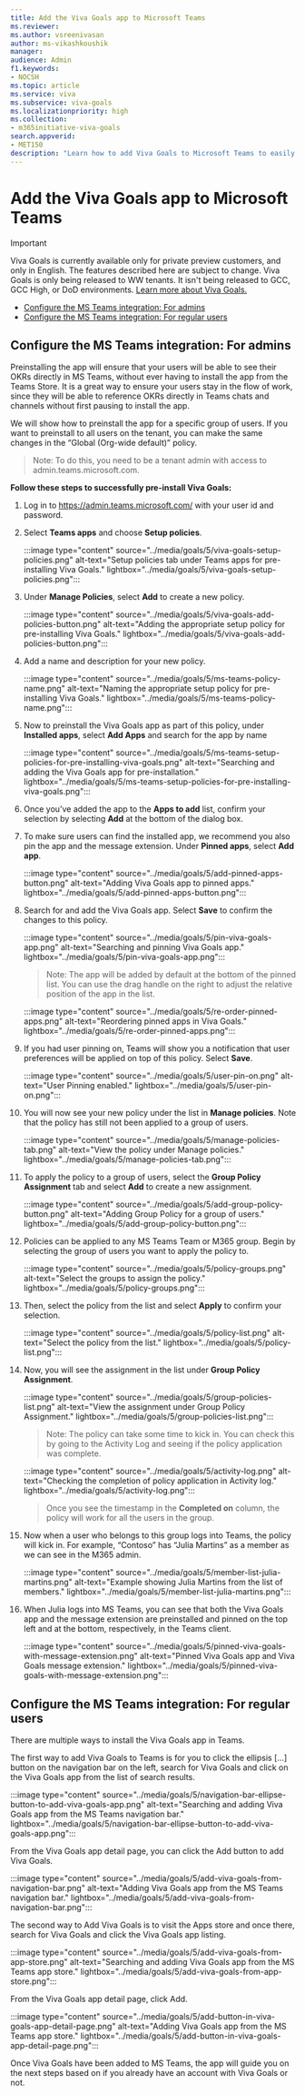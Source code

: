```yaml
---
title: Add the Viva Goals app to Microsoft Teams
ms.reviewer: 
ms.author: vsreenivasan
author: ms-vikashkoushik
manager: 
audience: Admin
f1.keywords:
- NOCSH
ms.topic: article
ms.service: viva
ms.subservice: viva-goals
ms.localizationpriority: high
ms.collection:  
- m365initiative-viva-goals  
search.appverid:
- MET150
description: "Learn how to add Viva Goals to Microsoft Teams to easily view, manage and share OKRs across your organization, without leaving Microsoft Teams."
---
```


# Add the Viva Goals app to Microsoft Teams

> [!IMPORTANT] 
> Viva Goals is currently available only for private preview customers, and only in English. The features described here are subject to change. Viva Goals is only being released to WW tenants. It isn't being released to GCC, GCC High, or DoD environments. [Learn more about Viva Goals.](https://go.microsoft.com/fwlink/?linkid=2189933)

- [Configure the MS Teams integration: For admins](#admin-setup)
- [Configure the MS Teams integration: For regular users](#regular-user-setup)

<h2 id="admin-setup">Configure the MS Teams integration: For admins</h2>

Preinstalling the app will ensure that your users will be able to see their OKRs directly in MS Teams, without ever having to install the app from the Teams Store. It is a great way to ensure your users stay in the flow of work, since they will be able to reference OKRs directly in Teams chats and channels without first pausing to install the app.  

We will show how to preinstall the app for a specific group of users. If you want to preinstall to all users on the tenant, you can make the same changes in the “Global (Org-wide default)” policy. 

> Note:
> To do this, you need to be a tenant admin with access to admin.teams.microsoft.com.

**Follow these steps to successfully pre-install Viva Goals:**

1. Log in to https://admin.teams.microsoft.com/ with your user id and password.
2. Select **Teams apps** and choose **Setup policies**.

      :::image type="content" source="../media/goals/5/viva-goals-setup-policies.png" alt-text="Setup policies tab under Teams apps for pre-installing Viva Goals." lightbox="../media/goals/5/viva-goals-setup-policies.png":::

3. Under **Manage Policies**, select **Add** to create a new policy.

      :::image type="content" source="../media/goals/5/viva-goals-add-policies-button.png" alt-text="Adding the appropriate setup policy for pre-installing Viva Goals." lightbox="../media/goals/5/viva-goals-add-policies-button.png":::

4. Add a name and description for your new policy.

   :::image type="content" source="../media/goals/5/ms-teams-policy-name.png" alt-text="Naming the appropriate setup policy for pre-installing Viva Goals." lightbox="../media/goals/5/ms-teams-policy-name.png":::

5. Now to preinstall the Viva Goals app as part of this policy, under **Installed apps**, select **Add Apps** and search for the app by name
   
    :::image type="content" source="../media/goals/5/ms-teams-setup-policies-for-pre-installing-viva-goals.png" alt-text="Searching and adding the Viva Goals app for pre-installation." lightbox="../media/goals/5/ms-teams-setup-policies-for-pre-installing-viva-goals.png":::

6. Once you’ve added the app to the **Apps to add** list, confirm your selection by selecting **Add** at the bottom of the dialog box.
7. To make sure users can find the installed app, we recommend you also pin the app and the message extension. Under **Pinned apps**, select **Add app**.

      :::image type="content" source="../media/goals/5/add-pinned-apps-button.png" alt-text="Adding Viva Goals app to pinned apps." lightbox="../media/goals/5/add-pinned-apps-button.png":::

8. Search for and add the Viva Goals app. Select **Save** to confirm the changes to this policy.

      :::image type="content" source="../media/goals/5/pin-viva-goals-app.png" alt-text="Searching and pinning Viva Goals app." lightbox="../media/goals/5/pin-viva-goals-app.png":::
   
   > Note:
   > The app will be added by default at the bottom of the pinned list. You can use the drag handle on the right to adjust the relative position of the app in the list.

      :::image type="content" source="../media/goals/5/re-order-pinned-apps.png" alt-text="Reordering pinned apps in Viva Goals." lightbox="../media/goals/5/re-order-pinned-apps.png":::
   
9. If you had user pinning on, Teams will show you a notification that user preferences will be applied on top of this policy. Select **Save**.

      :::image type="content" source="../media/goals/5/user-pin-on.png" alt-text="User Pinning enabled." lightbox="../media/goals/5/user-pin-on.png":::

10. You will now see your new policy under the list in **Manage policies**. Note that the policy has still not been applied to a group of users.

      :::image type="content" source="../media/goals/5/manage-policies-tab.png" alt-text="View the policy under Manage policies." lightbox="../media/goals/5/manage-policies-tab.png":::

11. To apply the policy to a group of users, select the **Group Policy Assignment** tab and select **Add** to create a new assignment.

      :::image type="content" source="../media/goals/5/add-group-policy-button.png" alt-text="Adding Group Policy for a group of users." lightbox="../media/goals/5/add-group-policy-button.png":::

12. Policies can be applied to any MS Teams Team or M365 group. Begin by selecting the group of users you want to apply the policy to.

       :::image type="content" source="../media/goals/5/policy-groups.png" alt-text="Select the groups to assign the policy." lightbox="../media/goals/5/policy-groups.png":::

13. Then, select the policy from the list and select **Apply** to confirm your selection. 

       :::image type="content" source="../media/goals/5/policy-list.png" alt-text="Select the policy from the list." lightbox="../media/goals/5/policy-list.png":::

14. Now, you will see the assignment in the list under **Group Policy Assignment**.

       :::image type="content" source="../media/goals/5/group-policies-list.png" alt-text="View the assignment under Group Policy Assignment." lightbox="../media/goals/5/group-policies-list.png":::

    > Note:
    > The policy can take some time to kick in. You can check this by going to the Activity Log and seeing if the policy application was complete.
      
      :::image type="content" source="../media/goals/5/activity-log.png" alt-text="Checking the completion of policy application in Activity log." lightbox="../media/goals/5/activity-log.png":::
      
    > Once you see the timestamp in the **Completed on** column, the policy will work for all the users in the group.

15. Now when a user who belongs to this group logs into Teams, the policy will kick in. For example, “Contoso” has “Julia Martins” as a member as we can see in the M365 admin.
      
      :::image type="content" source="../media/goals/5/member-list-julia-martins.png" alt-text="Example showing Julia Martins from the list of members." lightbox="../media/goals/5/member-list-julia-martins.png":::
      
16. When Julia logs into MS Teams, you can see that both the Viva Goals app and the message extension are preinstalled and pinned on the top left and at the bottom, respectively, in the Teams client.

      :::image type="content" source="../media/goals/5/pinned-viva-goals-with-message-extension.png" alt-text="Pinned Viva Goals app and Viva Goals message extension." lightbox="../media/goals/5/pinned-viva-goals-with-message-extension.png":::
      
<h2 id="regular-user-setup">Configure the MS Teams integration: For regular users</h2>

There are multiple ways to install the Viva Goals app in Teams.

The first way to add Viva Goals to Teams is for you to click the ellipsis […] button on the navigation bar on the left, search for Viva Goals and click on the Viva Goals app from the list of search results.

:::image type="content" source="../media/goals/5/navigation-bar-ellipse-button-to-add-viva-goals-app.png" alt-text="Searching and adding Viva Goals app from the MS Teams navigation bar." lightbox="../media/goals/5/navigation-bar-ellipse-button-to-add-viva-goals-app.png":::

From the Viva Goals app detail page, you can click the Add button to add Viva Goals.

:::image type="content" source="../media/goals/5/add-viva-goals-from-navigation-bar.png" alt-text="Adding Viva Goals app from the MS Teams navigation bar." lightbox="../media/goals/5/add-viva-goals-from-navigation-bar.png":::

The second way to Add Viva Goals is to visit the Apps store and once there, search for Viva Goals and click the Viva Goals app listing.

:::image type="content" source="../media/goals/5/add-viva-goals-from-app-store.png" alt-text="Searching and adding Viva Goals app from the MS Teams app store." lightbox="../media/goals/5/add-viva-goals-from-app-store.png":::

From the Viva Goals app detail page, click Add.

:::image type="content" source="../media/goals/5/add-button-in-viva-goals-app-detail-page.png" alt-text="Adding Viva Goals app from the MS Teams app store." lightbox="../media/goals/5/add-button-in-viva-goals-app-detail-page.png":::

Once Viva Goals have been added to MS Teams, the app will guide you on the next steps based on if you already have an account with Viva Goals or not.
